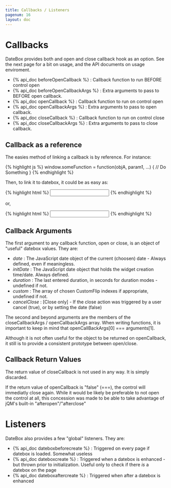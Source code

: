 ```yaml
---
title: Callbacks / Listeners
pagenum: 16
layout: doc
---
```


# Callbacks

DateBox provides both and open and close callback hook as an option.  See 
the next page for a bit on usage, and the API documents on usage enviroment.

 - {% api_doc beforeOpenCallback %} : Callback function to run BEFORE control open
 - {% api_doc beforeOpenCallbackArgs %} : Extra arguments to pass to BEFORE open callback.
 - {% api_doc openCallback %} : Callback function to run on control open
 - {% api_doc openCallbackArgs %} : Extra arguments to pass to open callback.
 - {% api_doc closeCallback %} : Callback function to run on control close
 - {% api_doc closeCallbackArgs %} : Extra arguments to pass to close callback.

## Callback as a reference

The easies method of linking a callback is by reference.  For instance:

{% highlight js %}
window.someFunction = function(objA, param1, ...) {
	// Do Something
}
{% endhighlight %}

Then, to link it to datebox, it could be as easy as:

{% highlight html %}
<input type="text" data-role="datebox" data-datebox-mode="calbox" data-datebox-openCallback="someFunction">
{% endhighlight %}

or,

{% highlight html %}
<input type="text" data-role="datebox" data-options='{"mode": "calbox", "openCallback": "someFunction"}'>
{% endhighlight %}

## Callback Arguments

The first argument to any callback function, open or close, is an object of "useful" datebox values.  They are:

 - *date* : The JavaScript date object of the current (choosen) date - Always defined, even if meaningless.
 - *initDate* : The JavaScript date object that holds the widget creation time/date. Always defined.
 - *duration* : The last entered duration, in seconds for duration modes - undefined if not.
 - *custom* : The array of chosen CustomFlip indexes if appropriate, undefined if not.
 - *cancelClose* : [Close only] - If the close action was triggered by a user cancel (true), or by setting the date (false)

 The second and beyond arguments are the members of the closeCallbackArgs / openCallbackArgs array.  When
 writing functions, it is important to keep in mind that openCallBackArgs[0] === arguments[1].

 Although it is not often useful for the object to be returned on openCallback, it still is to provide a consistent
 prototype between open/close.

## Callback Return Values

The return value of closeCallback is not used in any way. It is simply discarded.

If the return value of openCallback is "false" (===), the control will immediatly close again. 
While it would be likely be preferable to not open the control at all, this concession was made 
to be able to take advantage of jQM's built-in "afteropen"/"afterclose"

# Listeners

DateBox also provides a few "global" listeners.  They are:

 - {% api_doc dateboxbeforecreate %} : Triggered on every page if datebox is loaded. Somewhat useless
 - {% api_doc dateboxcreate %} : Triggered when a datebox is enhanced - but thrown prior to initialization. Useful only to check if there *is* a datebox on the page
 - {% api_doc dateboxaftercreate %} : Triggered when after a datebox is enhanced
